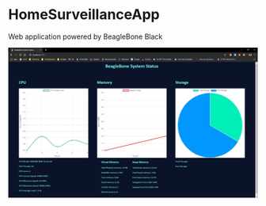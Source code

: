 # HomeSurveillanceApp
Web application powered by BeagleBone Black

![test](https://github.com/KimConcepcion/HomeSurveillanceApp/blob/master/test.JPG)
